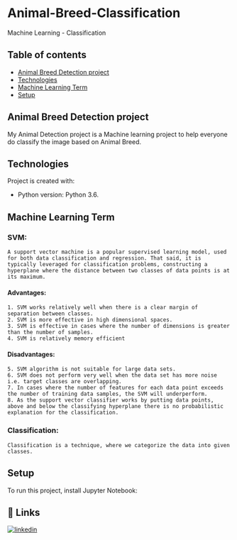 # Animal-Breed-Classification
Machine Learning - Classification

## Table of contents
* [Animal Breed Detection project](#general-info)
* [Technologies](#technologies)
* [Machine Learning Term](#machinelearning_term)
* [Setup](#setup)


## Animal Breed Detection project
My Animal Detection project  is a Machine learning project to help everyone do  classify the image based on Animal Breed.
	
## Technologies
Project is created with:
* Python version: Python 3.6.

## Machine Learning Term

### SVM:
    A support vector machine is a popular supervised learning model, used for both data classification and regression. That said, it is typically leveraged for classification problems, constructing a hyperplane where the distance between two classes of data points is at its maximum.

#### Advantages: 
    1. SVM works relatively well when there is a clear margin of separation between classes. 
    2. SVM is more effective in high dimensional spaces. 
    3. SVM is effective in cases where the number of dimensions is greater than the number of samples. 
    4. SVM is relatively memory efficient
#### Disadvantages: 
    5. SVM algorithm is not suitable for large data sets. 
    6. SVM does not perform very well when the data set has more noise i.e. target classes are overlapping. 
    7. In cases where the number of features for each data point exceeds the number of training data samples, the SVM will underperform. 
    8. As the support vector classifier works by putting data points, above and below the classifying hyperplane there is no probabilistic explanation for the classification.

### Classification:
    Classification is a technique, where we categorize the data into given classes.
	
## Setup
To run this project, install Jupyter Notebook:


## 🔗 Links

[![linkedin](https://img.shields.io/badge/linkedin-0A66C2?style=for-the-badge&logo=linkedin&logoColor=white)](https://www.linkedin.com/in/naveenprabaharan-selvaraj-86771016b/)


  
